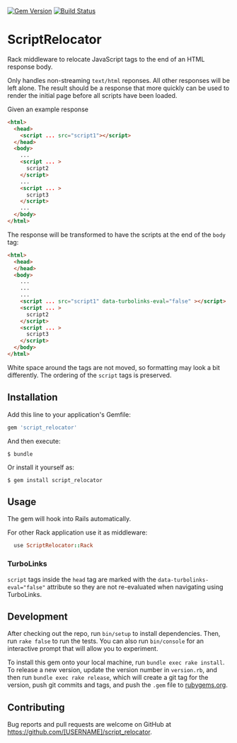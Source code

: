 [![Gem Version](https://badge.fury.io/rb/script_relocator.svg)](https://badge.fury.io/rb/script_relocator)
[![Build Status](https://travis-ci.org/donv/script_relocator.svg?branch=master)](https://travis-ci.org/donv/script_relocator)

# ScriptRelocator

Rack middleware to relocate JavaScript tags to the end of an HTML response body.

Only handles non-streaming `text/html` reponses.  All other responses will be left alone.
The result should be a response that more quickly can be used to render the initial page before all
scripts have been loaded.

Given an example response

```html
<html>
  <head>
    <script ... src="script1"></script>
  </head>
  <body>
    ...
    <script ... >
      script2
    </script>
    ...
    <script ... >
      script3
    </script>
    ...
  </body>
</html>
```

The response will be transformed to have the scripts at the end of the `body` tag:

```html
<html>
  <head>
  </head>
  <body>
    ...
    ...
    ...
    <script ... src="script1" data-turbolinks-eval="false" ></script>
    <script ... >
      script2
    </script>
    <script ... >
      script3
    </script>
  </body>
</html>
```

White space around the tags are not moved, so formatting may look a bit differently.
The ordering of the `script` tags is preserved.


## Installation

Add this line to your application's Gemfile:

```ruby
gem 'script_relocator'
```

And then execute:

    $ bundle

Or install it yourself as:

    $ gem install script_relocator

## Usage

The gem will hook into Rails automatically.

For other Rack application use it as middleware:

```ruby
  use ScriptRelocator::Rack
```

### TurboLinks

`script` tags inside the `head` tag are marked with the `data-turbolinks-eval="false"` attribute so
 they are not re-evaluated when navigating using TurboLinks.


## Development

After checking out the repo, run `bin/setup` to install dependencies. Then, run `rake false` to run the tests. You can also run `bin/console` for an interactive prompt that will allow you to experiment.

To install this gem onto your local machine, run `bundle exec rake install`. To release a new version, update the version number in `version.rb`, and then run `bundle exec rake release`, which will create a git tag for the version, push git commits and tags, and push the `.gem` file to [rubygems.org](https://rubygems.org).

## Contributing

Bug reports and pull requests are welcome on GitHub at https://github.com/[USERNAME]/script_relocator.
